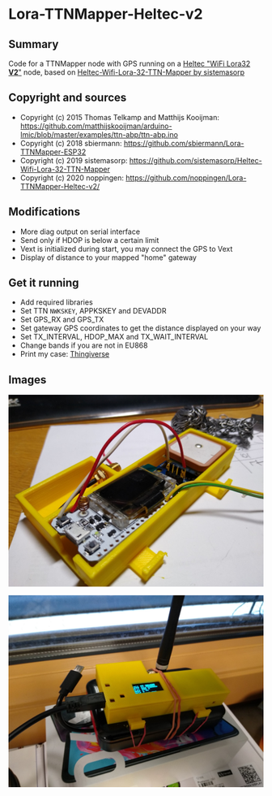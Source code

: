 # Lora-TTNMapper-Heltec-v2

## Summary

Code for a TTNMapper node with GPS running on a [Heltec "WiFi Lora32 **V2**"](https://heltec.org/project/wifi-lora-32/) node, based on [Heltec-Wifi-Lora-32-TTN-Mapper by sistemasorp](https://github.com/sistemasorp/Heltec-Wifi-Lora-32-TTN-Mapper)

## Copyright and sources

* Copyright (c) 2015 Thomas Telkamp and Matthijs Kooijman: https://github.com/matthijskooijman/arduino-lmic/blob/master/examples/ttn-abp/ttn-abp.ino
* Copyright (c) 2018 sbiermann: https://github.com/sbiermann/Lora-TTNMapper-ESP32
* Copyright (c) 2019 sistemasorp: https://github.com/sistemasorp/Heltec-Wifi-Lora-32-TTN-Mapper
* Copyright (c) 2020 noppingen: https://github.com/noppingen/Lora-TTNMapper-Heltec-v2/

## Modifications

* More diag output on serial interface
* Send only if HDOP is below a certain limit
* Vext is initialized during start, you may connect the GPS to Vext
* Display of distance to your mapped "home" gateway

## Get it running

* Add required libraries
* Set TTN `NWKSKEY`, APPKSKEY and DEVADDR
* Set GPS_RX and GPS_TX
* Set gateway GPS coordinates to get the distance displayed on your way
* Set TX_INTERVAL, HDOP_MAX and TX_WAIT_INTERVAL
* Change bands if you are not in EU868
* Print my case: [Thingiverse](https://www.thingiverse.com/thing:4145143)

## Images

![Mapper Node #1](ttnmapper_esp32_01.jpg)

![Mapper Node #2](ttnmapper_esp32_02.jpg)
